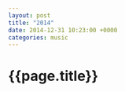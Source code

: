 ```yaml
---
layout: post
title: "2014"
date: 2014-12-31 10:23:00 +0000
categories: music
---
```


# {{page.title}}
